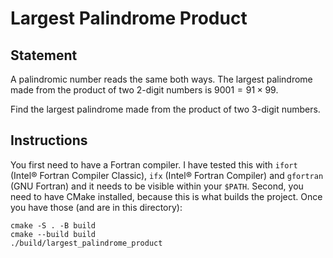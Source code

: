# Largest Palindrome Product

## Statement

A palindromic number reads the same both ways. The largest palindrome made from the product of two $2$-digit numbers is $9001 = 91 \times 99$.

Find the largest palindrome made from the product of two $3$-digit numbers.
## Instructions
You first need to have a Fortran compiler. I have tested this with `ifort` (Intel® Fortran Compiler Classic), `ifx` (Intel® Fortran Compiler) and `gfortran` (GNU Fortran) and it needs to be visible within your `$PATH`. Second, you need to have CMake installed, because this is what builds the project. Once you have those (and are in this directory):
```shell
cmake -S . -B build
cmake --build build
./build/largest_palindrome_product
```
